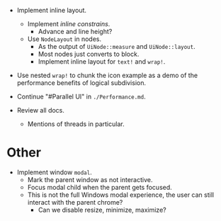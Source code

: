 * Implement inline layout.
    - Implement *inline constrains*.
        - Advance and line height?
    - Use `NodeLayout` in nodes.
        - As the output of `UiNode::measure` and `UiNode::layout`.
        - Most nodes just converts to block.
        - Implement inline layout for `text!` and `wrap!`.
* Use nested `wrap!` to chunk the icon example as a demo of the performance benefits of logical subdivision.

* Continue "#Parallel UI" in `./Performance.md`.
* Review all docs.
    - Mentions of threads in particular.

# Other

* Implement window `modal`.
    - Mark the parent window as not interactive.
    - Focus modal child when the parent gets focused.
    - This is not the full Windows modal experience, the user can still interact with the parent chrome?
        - Can we disable resize, minimize, maximize?